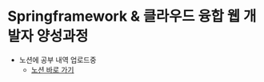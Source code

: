 # Springframework & 클라우드 융합 웹 개발자 양성과정
* 노션에 공부 내역 업로드중 <br>
  - [노션 바로 가기](https://sable-cousin-922.notion.site/eb91b9b1181d4d4b987fc7783e916e8f, "Go to Notion")
